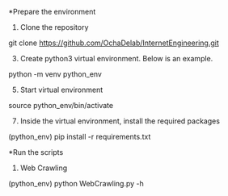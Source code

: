 *Prepare the environment
1. Clone the repository

git clone https://github.com/OchaDelab/InternetEngineering.git

3. Create python3 virtual environment. Below is an example.

python -m venv python_env

5. Start virtual environment

source python_env/bin/activate

7. Inside the virtual environment, install the required packages

 (python_env) pip install -r requirements.txt

*Run the scripts
1. Web Crawling
    
(python_env) python WebCrawling.py -h
